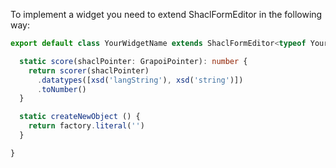 To implement a widget you need to extend ShaclFormEditor in the following way:

```TypeScript
export default class YourWidgetName extends ShaclFormEditor<typeof YourWidgetName> {

  static score(shaclPointer: GrapoiPointer): number {
    return scorer(shaclPointer)
      .datatypes([xsd('langString'), xsd('string')])
      .toNumber()
  }

  static createNewObject () {
    return factory.literal('')
  }

}

```